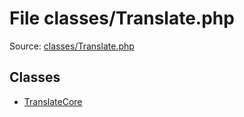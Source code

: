File classes/Translate.php
=========
Source: [classes/Translate.php](https://github.com/PrestaShop/PrestaShop/blob/1.6.1.1/classes/Translate.php)


Classes
-------

* [TranslateCore](class.TranslateCore.md)

